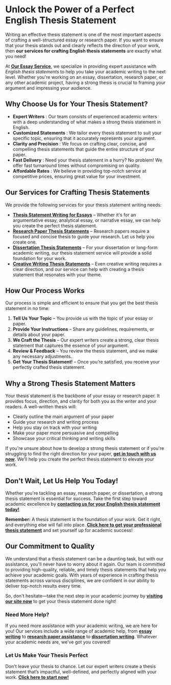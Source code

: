 # Unlock the Power of a Perfect English Thesis Statement

Writing an effective thesis statement is one of the most important aspects of crafting a well-structured essay or research paper. If you want to ensure that your thesis stands out and clearly reflects the direction of your work, then **our services for crafting English thesis statements** are exactly what you need!

At [**Our Essay Service**](https://tinyurl.com/topessay?keyword=english+thesis+statements), we specialize in providing expert assistance with _English thesis statements_ to help you take your academic writing to the next level. Whether you're working on an essay, dissertation, research paper, or any other academic project, having a strong thesis is crucial to framing your argument and impressing your audience.

## Why Choose Us for Your Thesis Statement?

- **Expert Writers** : Our team consists of experienced academic writers with a deep understanding of what makes a strong thesis statement in English.
- **Customized Statements** : We tailor every thesis statement to suit your specific topic, ensuring that it accurately represents your argument.
- **Clarity and Precision** : We focus on crafting clear, concise, and compelling thesis statements that guide the entire structure of your paper.
- **Fast Delivery** : Need your thesis statement in a hurry? No problem! We offer fast turnaround times without compromising on quality.
- **Affordable Rates** : We believe in providing top-notch service at competitive prices, ensuring great value for your investment.

## Our Services for Crafting Thesis Statements

We provide the following services for your thesis statement writing needs:

- [**Thesis Statement Writing for Essays**](https://tinyurl.com/topessay?keyword=english+thesis+statements) – Whether it's for an argumentative essay, analytical essay, or narrative essay, we can help you create the perfect thesis statement.
- [**Research Paper Thesis Statements**](https://tinyurl.com/topessay?keyword=english+thesis+statements) – Research papers require a focused and concise thesis to guide your research. Let us help you create one.
- [**Dissertation Thesis Statements**](https://tinyurl.com/topessay?keyword=english+thesis+statements) – For your dissertation or long-form academic writing, our thesis statement service will provide a solid foundation for your work.
- [**Creative Writing Thesis Statements**](https://tinyurl.com/topessay?keyword=english+thesis+statements) – Even creative writing requires a clear direction, and our service can help with creating a thesis statement that resonates with your theme.

## How Our Process Works

Our process is simple and efficient to ensure that you get the best thesis statement in no time:

1. **Tell Us Your Topic** – You provide us with the topic of your essay or paper.
2. **Provide Your Instructions** – Share any guidelines, requirements, or details about your paper.
3. **We Craft the Thesis** – Our expert writers create a strong, clear thesis statement that captures the essence of your argument.
4. **Review & Feedback** – You review the thesis statement, and we make any necessary adjustments.
5. **Get Your Thesis Statement!** – Once you’re satisfied, you receive your perfectly crafted thesis statement.

## Why a Strong Thesis Statement Matters

Your thesis statement is the backbone of your essay or research paper. It provides focus, direction, and clarity for both you as the writer and your readers. A well-written thesis will:

- Clearly outline the main argument of your paper
- Guide your research and writing process
- Help you stay on track with your writing
- Make your paper more persuasive and compelling
- Showcase your critical thinking and writing skills

If you're unsure about how to develop a strong thesis statement or if you're struggling to find the right direction for your paper, [**get in touch with us now**](https://tinyurl.com/topessay?keyword=english+thesis+statements). We’ll help you create the perfect thesis statement to elevate your work.

## Don't Wait, Let Us Help You Today!

Whether you're tackling an essay, research paper, or dissertation, a strong thesis statement is essential for success. Take the first step toward academic excellence by [**contacting us for your English thesis statement today!**](https://tinyurl.com/topessay?keyword=english+thesis+statements)

**Remember:** A thesis statement is the foundation of your work. Get it right, and everything else will fall into place. [**Click here to get your professional thesis statement**](https://tinyurl.com/topessay?keyword=english+thesis+statements) and set yourself up for academic success!

## Our Commitment to Quality

We understand that a thesis statement can be a daunting task, but with our assistance, you'll never have to worry about it again. Our team is committed to providing high-quality, reliable, and timely thesis statements that help you achieve your academic goals. With years of experience in crafting thesis statements across various disciplines, we are confident in our ability to deliver top-notch results every time.

So, don't hesitate—take the next step in your academic journey by [**visiting our site now**](https://tinyurl.com/topessay?keyword=english+thesis+statements) to get your thesis statement done right!

### Need More Help?

If you need more assistance with your academic writing, we are here for you! Our services include a wide range of academic help, from [**essay writing**](https://tinyurl.com/topessay?keyword=english+thesis+statements) to [**research paper assistance**](https://tinyurl.com/topessay?keyword=english+thesis+statements) to [**dissertation writing**](https://tinyurl.com/topessay?keyword=english+thesis+statements). Whatever your academic needs are, we've got you covered!

### Let Us Make Your Thesis Perfect

Don't leave your thesis to chance. Let our expert writers create a thesis statement that’s impactful, well-defined, and perfectly aligned with your work. [**Click here to start now!**](https://tinyurl.com/topessay?keyword=english+thesis+statements)
